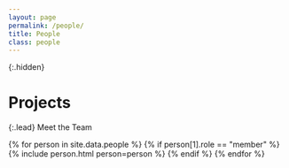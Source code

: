 ```yaml
---
layout: page
permalink: /people/
title: People
class: people
---
```


{:.hidden}
# Projects

{:.lead}
Meet the Team

<div class="grid">
  {% for person in site.data.people %}
    {% if person[1].role == "member" %}
      {% include person.html person=person %}
    {% endif %}
  {% endfor %}
</div>

